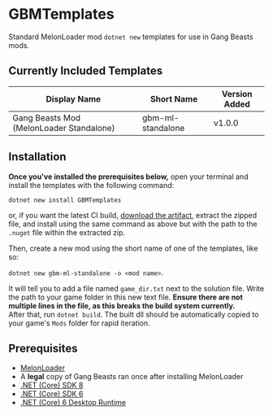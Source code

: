 # GBMTemplates

Standard MelonLoader mod `dotnet new` templates for use in Gang Beasts mods.

## Currently Included Templates

| Display Name                             | Short Name        | Version Added |
|------------------------------------------|-------------------|---------------|
| Gang Beasts Mod (MelonLoader Standalone) | gbm-ml-standalone | v1.0.0        |

## Installation

**Once you've installed the prerequisites below,** open your terminal and install the templates with the following command:

```dotnet new install GBMTemplates```

or, if you want the latest CI build, [download the artifact](https://nightly.link/TheUltimateNuke/GBMTemplates/workflows/ci/main/build-artifact), extract the zipped file, and install using the same command as above but with the path to the `.nuget` file within the extracted zip.

Then, create a new mod using the short name of one of the templates, like so:

```dotnet new gbm-ml-standalone -o <mod name>```.

It will tell you to add a file named `game_dir.txt` next to the solution file. Write the path to your game folder in this new text file. **Ensure there are not multiple lines in the file, as this breaks the build system currently.**  
After that, run `dotnet build`. The built dll should be automatically copied to your game's `Mods` folder for rapid iteration.

## Prerequisites

- [MelonLoader](https://melonwiki.xyz/#/)
- A **legal** copy of Gang Beasts ran once after installing MelonLoader
- [.NET (Core) SDK 8](https://dotnet.microsoft.com/en-us/download/dotnet/8.0)
- [.NET (Core) SDK 6](https://dotnet.microsoft.com/en-us/download/dotnet/6.0)
- [.NET (Core) 6 Desktop Runtime](https://dotnet.microsoft.com/en-us/download/dotnet/6.0)
